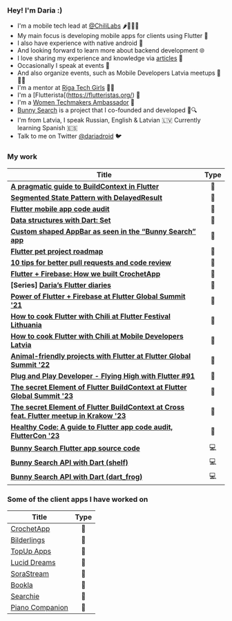 ### Hey! I'm Daria :) 

* I'm a mobile tech lead at [@ChiliLabs](https://chililabs.io/) 🌶️👩🏽‍💻 
* My main focus is developing mobile apps for clients using Flutter 💙 
* I also have experience with native android 🤖 
* And looking forward to learn more about backend development 🌐
* I love sharing my experience and knowledge via [articles](https://medium.com/@daria.orlova) 📝
* Occasionally I speak at events 🎤
* And also organize events, such as Mobile Developers Latvia meetups 📱🇱🇻
* I'm a mentor at [Riga Tech Girls](http://www.rigatechgirls.com/mentorship2022) 👩‍💻
* I'm a [Flutterista[(https://flutteristas.org/) 💜
* I'm a [Women Techmakers Ambassador](https://www.womentechmakers.com/ambassadors/profiles/6373c8aa108c6b079a57f9e9/darja_orlova) 💚
* [Bunny Search](https://github.com/darjaorlova/bunny-search-source-code) is a project that I co-founded and developed 🐰🔍
* I'm from Latvia, I speak Russian, English & Latvian 🇱🇻 Currently learning Spanish 🇪🇸
* Talk to me on Twitter [@dariadroid](https://twitter.com/dariadroid) 🐦

### My work

| Title | Type |
| ------------- | :-------------: |
| [**A pragmatic guide to BuildContext in Flutter**](https://blog.codemagic.io/a-pragmatic-guide-to-buildcontext-in-flutter) | 📝 |
| [**Segmented State Pattern with DelayedResult**](https://chililabs.io/blog/segmented-state-pattern-with-delayed-result) | 📝 |
| [**Flutter mobile app code audit**](https://chililabs.io/blog/flutter-mobile-app-code-audit) | 📝 |
| [**Data structures with Dart: Set**](https://medium.com/@daria.orlova/data-structures-with-dart-set-a034bc7b7d4a) | 📝 |
| [**Custom shaped AppBar as seen in the “Bunny Search” app**](https://medium.com/flutter-community/custom-shaped-appbar-as-seen-in-the-bunny-search-app-6312d067485c) | 📝 |
| [**Flutter pet project roadmap**](https://medium.com/@daria.orlova/flutter-pet-project-roadmap-31247c8eb015) | 📝 |
| **[10 tips for better pull requests and code review](https://blog.codemagic.io/10-tips-for-better-pull-requests-and-code-review/)** | 📝 |
| [**Flutter + Firebase: How we built CrochetApp**](https://medium.com/chili-labs/flutter-firebase-how-we-built-crochetapp-7aac69f14c17) | 📝 |
| **[Series] [Daria’s Flutter diaries](https://medium.com/@daria.orlova/darias-flutter-diaries-1-990ba611cf9e)** | 📝 |
| **[Power of Flutter + Firebase at Flutter Global Summit '21](https://youtu.be/kg60JQJ-tBE?t=33406)** | 🎤 |
| **[How to cook Flutter with Chili at Flutter Festival Lithuania](https://www.youtube.com/watch?v=fZIzKDsc-So)** | 🎤 |
| **[How to cook Flutter with Chili at Mobile Developers Latvia](https://www.youtube.com/watch?v=o6NbkdTSRpM)** | 🎤 |
| **[Animal-friendly projects with Flutter at Flutter Global Summit '22](https://youtu.be/0yq_zlRelWY)** | 🎤 |
| **[Plug and Play Developer - Flying High with Flutter #91](https://youtu.be/SgvRqlFh3Vo)** | 🎤 |
| **[The secret Element of Flutter BuildContext at Flutter Global Summit '23](https://www.youtube.com/live/BafFTK-YClo?feature=share&t=27558)** | 🎤 |
| **[The secret Element of Flutter BuildContext at Cross feat. Flutter meetup in Krakow '23](https://www.youtube.com/watch?v=J1_NW5-ULy0)** | 🎤 |
| **[Healthy Code: A guide to Flutter app code audit, FlutterCon '23](https://github.com/darjaorlova/fluttercon23-code-audit-resources)** | 🎤 |
| **[Bunny Search Flutter app source code](https://github.com/darjaorlova/bunny-search-source-code)** | 💻 |
| **[Bunny Search API with Dart (shelf)](https://github.com/darjaorlova/bunny_search_api)** | 💻 |
| **[Bunny Search API with Dart (dart_frog)](https://github.com/darjaorlova/bunny_search_api_frog_experimental)** | 💻 |


### Some of the client apps I have worked on 

| Title | Type |
| ------------- | :-------------: |
| [CrochetApp](https://chililabs.io/portfolio/crochet-app) | 💙 |
| [Bilderlings](https://chililabs.io/portfolio/bilderlings) | 💙 |
| [TopUp Apps](https://chililabs.io/portfolio/top-up1) | 💙 |
| [Lucid Dreams](https://play.google.com/store/apps/details?id=fm.lucid.android) | 🤖 |
| [SoraStream](https://chililabs.io/portfolio/sora-stream) |🤖|
| [Bookla](https://chililabs.io/portfolio/bookla) |🤖|
| [Searchie](https://chililabs.io/portfolio/searchie) |🤖|
| [Piano Companion](https://play.google.com/store/apps/details?id=com.binitex.pianochords) | 🤖 |

<!--
**darjaorlova/darjaorlova** is a ✨ _special_ ✨ repository because its `README.md` (this file) appears on your GitHub profile.

Here are some ideas to get you started:

- 🔭 I’m currently working on ...
- 🌱 I’m currently learning ...
- 👯 I’m looking to collaborate on ...
- 🤔 I’m looking for help with ...
- 💬 Ask me about ...
- 📫 How to reach me: ...
- 😄 Pronouns: ...
- ⚡ Fun fact: ...
-->
